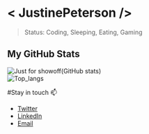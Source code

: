 # &lt; JustinePeterson />

> Status: Coding, Sleeping, Eating, Gaming

## My GitHub Stats

![Just for showoff(GitHub stats)](https://github-readme-stats.vercel.app/api?username=justinepeterson&show_icons=true&theme=nightowl&count_private=true&hide_rank=false)
<br/>
![Top_langs](https://github-readme-stats.vercel.app/api/top-langs/?username=justinepeterson&theme=blueberry)


#Stay in touch 📫
- [Twitter](https://twitter.com/justinelimtz)
- [LinkedIn](https://www.linkedin.com/in/justinepetersonlim/) 
- [Email](mailto:jmahinyila@gmail.com) 


